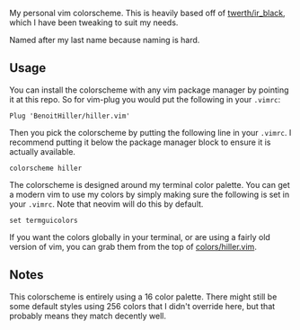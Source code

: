 My personal vim colorscheme. This is heavily based off of [twerth/ir_black](https://github.com/twerth/ir_black/), which I have been tweaking to suit my needs.

Named after my last name because naming is hard.

## Usage

You can install the colorscheme with any vim package manager by pointing it at this repo. So for vim-plug you would put the following in your `.vimrc`:

```vim
Plug 'BenoitHiller/hiller.vim'
```

Then you pick the colorscheme by putting the following line in your `.vimrc`. I recommend putting it below the package manager block to ensure it is actually available.

```vim
colorscheme hiller
```

The colorscheme is designed around my terminal color palette. You can get a modern vim to use my colors by simply making sure the following is set in your `.vimrc`. Note that neovim will do this by default.

```vim
set termguicolors
```

If you want the colors globally in your terminal, or are using a fairly old version of vim, you can grab them from the top of [colors/hiller.vim](colors/hiller.vim).

## Notes

This colorscheme is entirely using a 16 color palette. There might still be some default styles using 256 colors that I didn't override here, but that probably means they match decently well.
